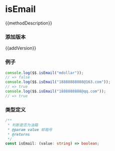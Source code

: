 <script setup lang="ts">
    /** 方法描述 */
const methodDescription="判断是否为邮箱"
/** 添加版本 */
const addVersion="1.0.9"
</script>

# isEmail

{{methodDescription}}

### 添加版本

{{addVersion}}

### 例子

```typescript
console.log($$.isEmail("mdollar"));
// => false
console.log($$.isEmail("18888888888@163.com"));
// => true
console.log($$.isEmail("1888888888@qq.com"));
// => true
```

### 类型定义

```typescript
/**
 * 判断是否为油箱
 * @param value 邮箱号
 * @returns
 */
const isEmail: (value: string) => boolean;
```
